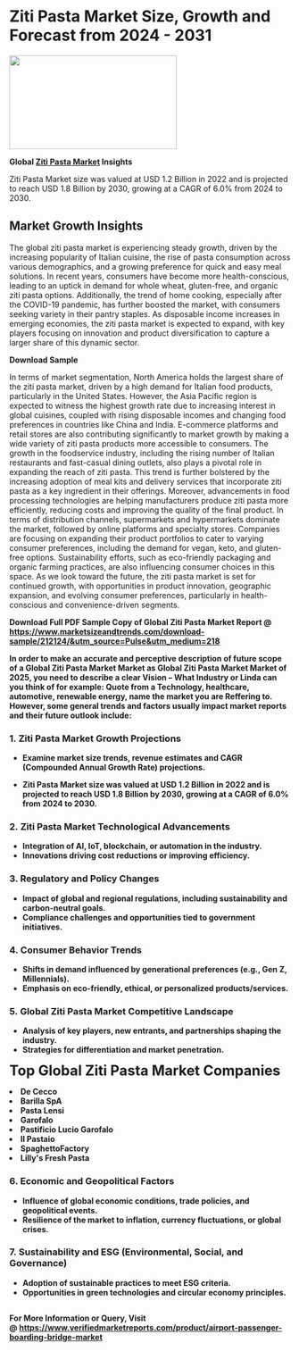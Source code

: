 <H1>Ziti Pasta Market Size, Growth and Forecast from 2024 - 2031</H1><img class="aligncenter size-medium wp-image-584254" src="https://thirdeyenews.in/wp-content/uploads/2024/09/Global-Market-Research-300x168.jpeg" alt="" width="300" height="168" /><p><strong>Global&nbsp;<a href="https://www.marketsizeandtrends.com/download-sample/212124/&amp;utm_source=Pulse&amp;utm_medium=218">Ziti Pasta Market</a> Insights</strong></p><p>Ziti Pasta Market size was valued at USD 1.2 Billion in 2022 and is projected to reach USD 1.8 Billion by 2030, growing at a CAGR of 6.0% from 2024 to 2030.</p><p><h2>Market Growth Insights</h2> <p>The global ziti pasta market is experiencing steady growth, driven by the increasing popularity of Italian cuisine, the rise of pasta consumption across various demographics, and a growing preference for quick and easy meal solutions. In recent years, consumers have become more health-conscious, leading to an uptick in demand for whole wheat, gluten-free, and organic ziti pasta options. Additionally, the trend of home cooking, especially after the COVID-19 pandemic, has further boosted the market, with consumers seeking variety in their pantry staples. As disposable income increases in emerging economies, the ziti pasta market is expected to expand, with key players focusing on innovation and product diversification to capture a larger share of this dynamic sector.</p> <p><strong>Download Sample</strong></p> <p>In terms of market segmentation, North America holds the largest share of the ziti pasta market, driven by a high demand for Italian food products, particularly in the United States. However, the Asia Pacific region is expected to witness the highest growth rate due to increasing interest in global cuisines, coupled with rising disposable incomes and changing food preferences in countries like China and India. E-commerce platforms and retail stores are also contributing significantly to market growth by making a wide variety of ziti pasta products more accessible to consumers. The growth in the foodservice industry, including the rising number of Italian restaurants and fast-casual dining outlets, also plays a pivotal role in expanding the reach of ziti pasta. This trend is further bolstered by the increasing adoption of meal kits and delivery services that incorporate ziti pasta as a key ingredient in their offerings. Moreover, advancements in food processing technologies are helping manufacturers produce ziti pasta more efficiently, reducing costs and improving the quality of the final product. In terms of distribution channels, supermarkets and hypermarkets dominate the market, followed by online platforms and specialty stores. Companies are focusing on expanding their product portfolios to cater to varying consumer preferences, including the demand for vegan, keto, and gluten-free options. Sustainability efforts, such as eco-friendly packaging and organic farming practices, are also influencing consumer choices in this space. As we look toward the future, the ziti pasta market is set for continued growth, with opportunities in product innovation, geographic expansion, and evolving consumer preferences, particularly in health-conscious and convenience-driven segments.</p> <p><strong></p><p><span class=""><strong>Download Full PDF Sample Copy of Global Ziti Pasta Market Report</strong> @ <a href="https://www.marketsizeandtrends.com/download-sample/212124/&amp;utm_source=Pulse&amp;utm_medium=218" target="_blank">https://www.marketsizeandtrends.com/download-sample/212124/&amp;utm_source=Pulse&amp;utm_medium=218</a></span></p><p>In order to make an accurate and perceptive description of future scope of a Global&nbsp;Ziti Pasta Market Market as Global&nbsp;Ziti Pasta Market Market of 2025, you need to describe a clear Vision &ndash; What Industry or Linda can you think of for example: Quote from a Technology, healthcare, automotive, renewable energy, name the market you are Reffering to. However, some general trends and factors usually impact market reports and their future outlook include:</p><h3>1.&nbsp;<strong>Ziti Pasta Market Growth Projections</strong></h3><ul><li>Examine market size trends, revenue estimates and CAGR (Compounded Annual Growth Rate) projections.</li><li><p>Ziti Pasta Market size was valued at USD 1.2 Billion in 2022 and is projected to reach USD 1.8 Billion by 2030, growing at a CAGR of 6.0% from 2024 to 2030.</p></li></ul><h3>2.&nbsp;<strong>Ziti Pasta Market Technological Advancements</strong></h3><ul><li>Integration of AI, IoT, blockchain, or automation in the industry.</li><li>Innovations driving cost reductions or improving efficiency.</li></ul><h3>3.&nbsp;<strong>Regulatory and Policy Changes</strong></h3><ul><li>Impact of global and regional regulations, including sustainability and carbon-neutral goals.</li><li>Compliance challenges and opportunities tied to government initiatives.</li></ul><h3>4.&nbsp;<strong>Consumer Behavior Trends</strong></h3><ul><li>Shifts in demand influenced by generational preferences (e.g., Gen Z, Millennials).</li><li>Emphasis on eco-friendly, ethical, or personalized products/services.</li></ul><h3>5.&nbsp;<strong>Global Ziti Pasta Market Competitive Landscape</strong></h3><ul><li>Analysis of key players, new entrants, and partnerships shaping the industry.</li><li>Strategies for differentiation and market penetration.</li></ul><p data-pm-slice="1 1 []"><span style="color: inherit; font-family: inherit; font-size: 25px;">Top Global Ziti Pasta Market Companies</span></p><div class="" data-test-id=""><p><li>De Cecco</li><li> Barilla SpA</li><li> Pasta Lensi</li><li> Garofalo</li><li> Pastificio Lucio Garofalo</li><li> Il Pastaio</li><li> SpaghettoFactory</li><li> Lilly's Fresh Pasta</li></p></div><h3>6.&nbsp;<strong>Economic and Geopolitical Factors</strong></h3><ul><li>Influence of global economic conditions, trade policies, and geopolitical events.</li><li>Resilience of the market to inflation, currency fluctuations, or global crises.</li></ul><h3>7.&nbsp;<strong>Sustainability and ESG (Environmental, Social, and Governance)</strong></h3><ul><li>Adoption of sustainable practices to meet ESG criteria.</li><li>Opportunities in green technologies and circular economy principles.</li></ul><h2><strong style="font-size: 14px;">For More Information or Query, Visit @&nbsp;</strong><a style="background-color: #ffffff; font-size: 14px;" href="https://www.marketsizeandtrends.com/report/ziti-pasta-market/" target="_blank">https://www.verifiedmarketreports.com/product/airport-passenger-boarding-bridge-market</a></h2>
